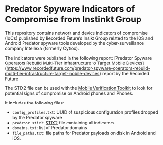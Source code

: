 # Predator Spyware Indicators of Compromise from Instinkt Group

This repository contains network and device indicators of compromise (IoCs) published by Recorded Future’s Insikt Group related to the IOS and Android Predator spyware tools developed by the cyber-surveillance company Intellexa (formerly Cytrox). 

The indicators were published in the following report: [Predator Spyware Operators Rebuild Multi-Tier Infrastructure to Target Mobile Devices] (https://www.recordedfuture.com/predator-spyware-operators-rebuild-multi-tier-infrastructure-target-mobile-devices) report by the Recorded Future 

The STIX2 file can be used with the [Mobile Verification Toolkit](https://github.com/mvt-project/mvt) to look for potential signs of compromise on Android phones and iPhones.

It includes the following files:
* `config_profiles.txt`: UUID of suspicious configuration profiles dropped by the Predator spyware
* `predator.stix2`: [STIX2](https://oasis-open.github.io/cti-documentation/stix/intro.html) file containing all indicators
* `domains.txt`: list of Predator domains
* `file_paths.txt`: file paths for Predator payloads on disk in Android and iOS.
